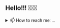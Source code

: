 <!-- <link href="style.css" rel="stylesheet"></link>  -->
<link href="https://fonts.googleapis.com/css2?family=Roboto&display=swap" rel="stylesheet">


<style>
  .readme_profile{
    font-family: 'Roboto', sans-serif;
  }
  .with-flex{
    display: flex;
  }
  .square{
    color: black;
    border-radius: 5px;
    padding: 5px 10px;
    height: 150px;
    width: 300px;
    background-color: lightsteelblue;
    margin: 5px 5px;
  }
  .logo{
    width: 15px;
    margin: 0px 5px;
  }
</style>

<div class="readme_profile">
  <h2>Hello!!! 👋👋👋</h2>
<details>
<summary>📫 How to reach me: ...</summary>
  <ul>
    <li>Website: <a href="http://www.joshcodes.dev">
      <img src='./assets/website.svg' class="logo"> joshcodes.dev</a>
      </li>
    <li>LinkedIn: <a href="https://www.linkedin.com/in/jtobannon/">
      <img src='./assets/linkedin.svg' class="logo">jtobannon</a>
    </li>
    <li>Twitter: <a href="https://twitter.com/jtobannon"><img src='./assets/twitter.svg' class="logo">jtobannon</a></li>
  </ul>
<details>
<summary>👇 Pinned Repo Walkthrough 👇</summary>
  <div class='with-flex'>
    <div class="row">
      <div class="square"> 
        <p style='margin: 0px'><strong>rosetta-be</strong>-</p> 
        <ul>
          <li>
            <p><u>Purpose</u>: This is the backend python application driving the Rosetta language translator.</p>
          </li>
          <li>
            <p><u>Notable Tech:</u>
            <img src='./assets/python.svg' class="logo">
            <img src='./assets/beautiful_soup.svg' class="logo">
            </p>
          </li>
        </ul>
      </div>
      <div class="square"> 
        <p><strong>sweater_weather</strong>-</p>
        <ul>
          <li>
            <u>Purpose</u>: This repo is an exercise in consuming external API's and exposing endpoints in Rails.</p>
          </li>
          <li>
            <p><u>Notable Tech:</u>
            <img src='./assets/ruby.svg' class="logo">
            <img src='./assets/rubyonrails.svg' class="logo">
            </p>
          </li>
        </ul>
      </div>
    </div>
    <div class="row">
      <div class="square"> 
        <p><strong>upvote_api</strong>-</p>
          <u>Purpose</u>: This is the backend Sinatra application enabling a user voting engine.</p>
      </div>
      <div class="square"> 
        <p><strong>sweater_weather</strong>-</p> 
          <u>Purpose</u>: An project focused on creating and throughly testing multiple rails API endpoints.</p>
      </div>
    </div>
    <div class="row">
      <div class="square"> 
        <p><strong>upvote_ui</strong>-</p>
          <u>Purpose</u>: JS frontend code driving the user voting engine of Upvote.</p>
      </div>
      <div class="square"> 
        <p><strong>monster_shop</strong>-</p>
          <u>Purpose</u>: This is a e-commerce platform (selling ☕️️).</p>
      </div>
    </div>
  </div>
</div>


<!--
**jobannon/jobannon** is a ✨ _special_ ✨ repository because its `README.md` (this file) appears on your GitHub profile.


| Repository | Purpose | Repository                     | Purpose |
|------------|---------|--------------------------------|---------|
| rosetta-be |         | sweater_weather                |         |
| upvote_api |         | rails_eng                      |         |
| upvote_ui  |         | monster_shop_individual_coupon |         |

Here are some ideas to get you started:

- 🔭 I’m currently working on ...
- 🌱 I’m currently learning ...
- 👯 I’m looking to collaborate on ...
- 🤔 I’m looking for help with ...
- 💬 Ask me about ...
- 📫 How to reach me: ...
-  Pronouns: ...
- ⚡ Fun fact: ...
-->
